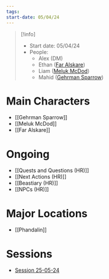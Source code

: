 ```yaml
---
tags: 
start-date: 05/04/24
---
```

>[!info]
>- Start date: 05/04/24
>- People:
>	- Alex (DM)
>	- Ethan ([Far Alskare](Far%20Alskare.md))
>	- Liam ([Meluk McDod](Meluk%20McDod))
>	- Mahid ([Gehrman Sparrow](Gehrman%20Sparrow.md)) 
# Main Characters
- [[Gehrman Sparrow]]
- [[Meluk McDod]]
- [[Far Alskare]]
# Ongoing
- [[Quests and Questions (HR)]]
- [[Next Actions (HR)]]
- [[Beastiary (HR)]]
- [[NPCs (HR)]]
# Major Locations
- [[Phandalin]]
# Sessions
- [Session 25-05-24](Session%2025-05-24.md)

